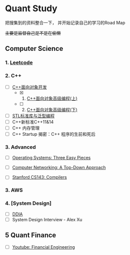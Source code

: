 # Quant Study

把搜集到的资料整合一下， 并开始记录自己的学习的Road Map

~~主要是监督自己是不是在偷懒~~

## Computer Science
### 1. [**Leetcode**](https://leetcode.com/GuG_Shadamu/)

### 2. **C++**

- [ ] [C++面向对象开发](https://www.youtube.com/playlist?list=PL-X74YXt4LVZ137kKM5dNfCIC4tsScerb)
  - [x] 1. [C++面向对象高级编程(上)](c++\C++面向对象高级编程(上)_课件.pdf)
  - [ ] 2. [C++面向对象高级编程(下)](c++\C++面向对象高级编程(下)_课件.pdf)
- [ ] [STL标准库与泛型编程 ](https://www.youtube.com/watch?v=Edcwv38c7d4&list=PLTcwR9j5y6W2Bf4S-qi0HBQlHXQVFoJrP)
- [ ] C++新标准C++11&14
- [ ] C++ 内存管理
- [ ] C++ Startup 揭密：C++ 程序的生前和死后

### 3. Advanced

- [ ] [Operating Systems: Three Easy Pieces](https://pages.cs.wisc.edu/~remzi/OSTEP/)
- [ ] [Computer Networking: A Top-Down Approach](https://gaia.cs.umass.edu/kurose_ross/lectures.php)
- [ ] [Stanford CS143: Compilers](http://web.stanford.edu/class/cs143/)


### 3. AWS


### 4. [System Design]
- [ ] [DDIA](https://www.youtube.com/@ScottShiCS)
- [ ] System Design Interview - Alex Xu

## 5 Quant Finance

- [ ] [Youtube: Financial Engineering](https://www.youtube.com/watch?v=oX7iyvZsAak&list=PL6zzGYGhbWrMpjEKDtnrHWyIj-oVLKCYD&index=1)